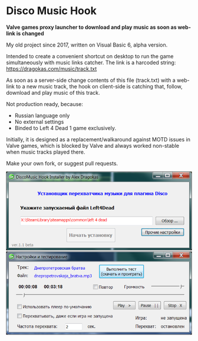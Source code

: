 # Disco Music Hook
**Valve games proxy launcher to download and play music as soon as web-link is changed**

My old project since 2017, written on Visual Basic 6, alpha version.

Intended to create a convenient shortcut on desktop to run the game simultaneously with music links catcher.
The link is a harcoded string: https://dragokas.com/music/track.txt

As soon as a server-side change contents of this file (track.txt) with a web-link to a new music track, the hook on client-side is catching that, follow, download and play music of this track.

Not production ready, because:
 - Russian language only
 - No external settings
 - Binded to Left 4 Dead 1 game exclusively.

Initially, it is designed as a replacement/walkaround against MOTD issues in Valve games, which is blocked by Valve and always worked non-stable when music tracks played there.

Make your own fork, or suggest pull requests.

![](https://github.com/dragokas/DiscoMusicHook/blob/main/img/hook1.png)
![](https://github.com/dragokas/DiscoMusicHook/blob/main/img/hook2.png)
